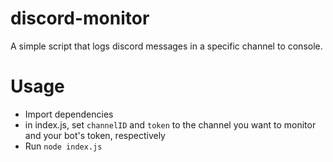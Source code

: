 # discord-monitor
A simple script that logs discord messages in a specific channel to console.

# Usage
- Import dependencies
- in index.js, set `channelID` and `token` to the channel you want to monitor and your bot's token, respectively
- Run `node index.js` 
